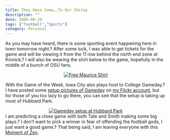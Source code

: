 ```yaml
---
title: They Have Come….To Our Shitay
description: ""
date: 2006-09-29
tags: ["football","Sports"]
category: Personal
---
```



As you may have heard, there is some sporting event happening here in town tomorrow night.? After some luck, I was able to get tickets for the game and will be viewing it from the 11 row behind the north end zone at Kinnick.? I will also be wearing the shirt below to the game, hopefully in the middle of a bunch of OSU fans.

<div style="text-align: center"><a href="https://web.archive.org/web/20131211070641/http://www.flickr.com/photos/mizidymizark/255785787/"><img alt="Free Maurice Shirt" title="Free Maurice Shirt" src="https://web.archive.org/web/20131211070641im_/http://static.flickr.com/82/255785787_87fd562ac9.jpg"></a></div>

With the Game of the Week, Iowa City also plays host to College Gameday.? I have posted some <a target="_blank" href="https://web.archive.org/web/20131211070641/http://www.flickr.com/photos/mizidymizark/tags/gameday/">setup pictures of Gameday</a> on <a target="_blank" href="https://web.archive.org/web/20131211070641/http://www.flickr.com/photos/mizidymizark/">my Flickr account</a>, but for those of you too lazy to go there, you can see that the setup is taking up most of Hubbard Park.

<div style="text-align: center"><a href="https://web.archive.org/web/20131211070641/http://www.flickr.com/photos/mizidymizark/255785575/"><img alt="Gameday setup at Hubbard Park" title="Gameday setup at Hubbard Park" src="https://web.archive.org/web/20131211070641im_/http://static.flickr.com/99/255785575_3f9c5c0f30.jpg"></a></div>

<div style="text-align: left"></div>

<div style="text-align: left">I am predicting a close game with both Tate and Smith making some big plays.? I don’t want to pick a winner in fear of offending the football gods, I just want a good game.? That being said, I am leaving everyone with this <a href="https://web.archive.org/web/20131211070641/http://www.iowasexoffender.com/sho.php?id=60952481&amp;L_isonums=&amp;sub=&amp;lastone=">Moment of Zen</a>.</div>
